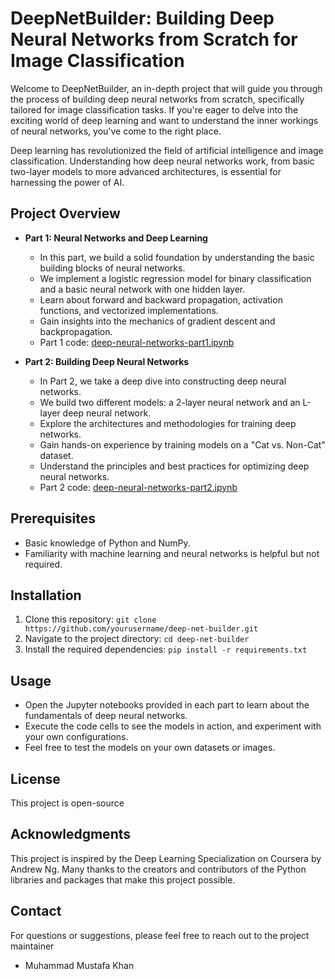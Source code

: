 # DeepNetBuilder: Building Deep Neural Networks from Scratch for Image Classification


Welcome to DeepNetBuilder, an in-depth project that will guide you through the process of building deep neural networks from scratch, specifically tailored for image classification tasks. If you're eager to delve into the exciting world of deep learning and want to understand the inner workings of neural networks, you've come to the right place.

Deep learning has revolutionized the field of artificial intelligence and image classification. Understanding how deep neural networks work, from basic two-layer models to more advanced architectures, is essential for harnessing the power of AI.

## Project Overview

- **Part 1: Neural Networks and Deep Learning**
    - In this part, we build a solid foundation by understanding the basic building blocks of neural networks.
    - We implement a logistic regression model for binary classification and a basic neural network with one hidden layer.
    - Learn about forward and backward propagation, activation functions, and vectorized implementations.
    - Gain insights into the mechanics of gradient descent and backpropagation.
    - Part 1 code: [deep-neural-networks-part1.ipynb](part1/deep-neural-networks-part1.ipynb)

- **Part 2: Building Deep Neural Networks**
    - In Part 2, we take a deep dive into constructing deep neural networks.
    - We build two different models: a 2-layer neural network and an L-layer deep neural network.
    - Explore the architectures and methodologies for training deep networks.
    - Gain hands-on experience by training models on a "Cat vs. Non-Cat" dataset.
    - Understand the principles and best practices for optimizing deep neural networks.
    - Part 2 code: [deep-neural-networks-part2.ipynb](part2/deep-neural-networks-part2.ipynb)

## Prerequisites

- Basic knowledge of Python and NumPy.
- Familiarity with machine learning and neural networks is helpful but not required.

## Installation

1. Clone this repository: `git clone https://github.com/yourusername/deep-net-builder.git`
2. Navigate to the project directory: `cd deep-net-builder`
3. Install the required dependencies: `pip install -r requirements.txt`

## Usage

- Open the Jupyter notebooks provided in each part to learn about the fundamentals of deep neural networks.
- Execute the code cells to see the models in action, and experiment with your own configurations.
- Feel free to test the models on your own datasets or images.

## License

This project is open-source

## Acknowledgments

This project is inspired by the Deep Learning Specialization on Coursera by Andrew Ng. Many thanks to the creators and contributors of the Python libraries and packages that make this project possible.

## Contact

For questions or suggestions, please feel free to reach out to the project maintainer

- Muhammad Mustafa Khan

